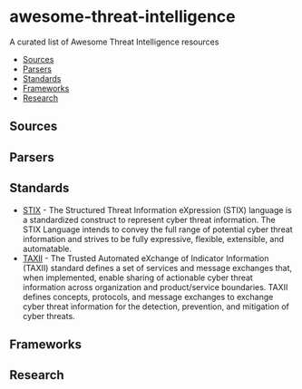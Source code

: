 # awesome-threat-intelligence
A curated list of Awesome Threat Intelligence resources

- [Sources](#sources)
- [Parsers](#parsers)
- [Standards](#standards)
- [Frameworks](#frameworks)
- [Research](#research)


## Sources

## Parsers

## Standards

* [STIX](http://stixproject.github.io/) - The Structured Threat Information eXpression (STIX) language is a standardized construct to represent cyber threat information. 
The STIX Language intends to convey the full range of potential cyber threat information and strives to be fully expressive, flexible, extensible, and automatable. 
* [TAXII](http://taxiiproject.github.io/) - The Trusted Automated eXchange of Indicator Information (TAXII) standard defines a set of services and message exchanges that, when implemented,  enable sharing of actionable cyber threat information across organization and product/service boundaries. 
TAXII defines concepts, protocols, and message exchanges to exchange cyber threat information for the detection, prevention, and mitigation of cyber threats.


## Frameworks

## Research